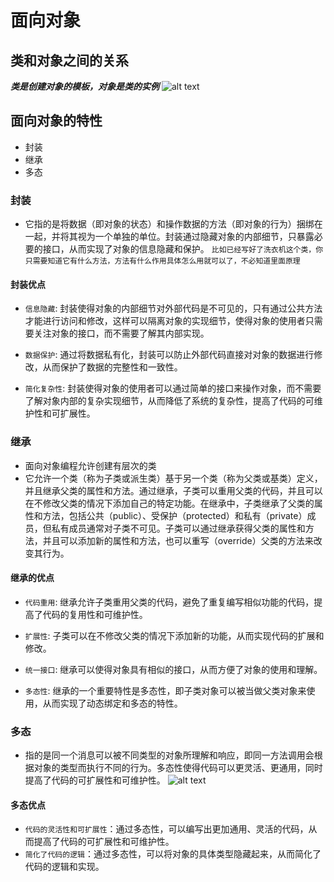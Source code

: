 # 面向对象
## 类和对象之间的关系
***类是创建对象的模板，对象是类的实例***
![alt text](img\image-1.png)
## 面向对象的特性
* 封装
* 继承
* 多态
### 封装
* 它指的是将数据（即对象的状态）和操作数据的方法（即对象的行为）捆绑在一起，并将其视为一个单独的单位。封装通过隐藏对象的内部细节，只暴露必要的接口，从而实现了对象的信息隐藏和保护。
`比如已经写好了洗衣机这个类，你只需要知道它有什么方法，方法有什么作用具体怎么用就可以了，不必知道里面原理 `
#### 封装优点
* `信息隐藏`: 封装使得对象的内部细节对外部代码是不可见的，只有通过公共方法才能进行访问和修改，这样可以隔离对象的实现细节，使得对象的使用者只需要关注对象的接口，而不需要了解其内部实现。

* `数据保护`: 通过将数据私有化，封装可以防止外部代码直接对对象的数据进行修改，从而保护了数据的完整性和一致性。

* `简化复杂性`: 封装使得对象的使用者可以通过简单的接口来操作对象，而不需要了解对象内部的复杂实现细节，从而降低了系统的复杂性，提高了代码的可维护性和可扩展性。
### 继承
*  面向对象编程允许创建有层次的类
* 它允许一个类（称为子类或派生类）基于另一个类（称为父类或基类）定义，并且继承父类的属性和方法。通过继承，子类可以重用父类的代码，并且可以在不修改父类的情况下添加自己的特定功能。在继承中，子类继承了父类的属性和方法，包括公共（public）、受保护（protected）和私有（private）成员，但私有成员通常对子类不可见。子类可以通过继承获得父类的属性和方法，并且可以添加新的属性和方法，也可以重写（override）父类的方法来改变其行为。
#### 继承的优点
* `代码重用`: 继承允许子类重用父类的代码，避免了重复编写相似功能的代码，提高了代码的复用性和可维护性。

* `扩展性`: 子类可以在不修改父类的情况下添加新的功能，从而实现代码的扩展和修改。

* `统一接口`: 继承可以使得对象具有相似的接口，从而方便了对象的使用和理解。

* `多态性`: 继承的一个重要特性是多态性，即子类对象可以被当做父类对象来使用，从而实现了动态绑定和多态的特性。
### 多态
* 指的是同一个消息可以被不同类型的对象所理解和响应，即同一方法调用会根据对象的类型而执行不同的行为。多态性使得代码可以更灵活、更通用，同时提高了代码的可扩展性和可维护性。
![alt text](img\image-2.png)
#### 多态优点
*  `代码的灵活性和可扩展性`：通过多态性，可以编写出更加通用、灵活的代码，从而提高了代码的可扩展性和可维护性。
*  `简化了代码的逻辑`：通过多态性，可以将对象的具体类型隐藏起来，从而简化了代码的逻辑和实现。



